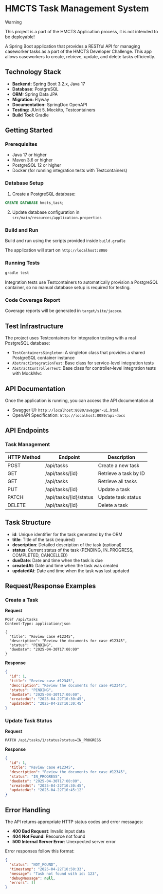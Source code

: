 # HMCTS Task Management System

> [!WARNING]  
> This project is a part of the HMCTS Application process, it is not intended to be deployable!

A Spring Boot application that provides a RESTful API for managing caseworker tasks as a part of the HMCTS Developer Challenge. This app allows caseworkers to create, retrieve, update, and delete tasks efficiently.

## Technology Stack

- **Backend:** Spring Boot 3.2.x, Java 17
- **Database:** PostgreSQL
- **ORM:** Spring Data JPA
- **Migration:** Flyway
- **Documentation:** SpringDoc OpenAPI
- **Testing:** JUnit 5, Mockito, Testcontainers
- **Build Tool:** Gradle

## Getting Started

### Prerequisites

- Java 17 or higher
- Maven 3.6 or higher
- PostgreSQL 12 or higher
- Docker (for running integration tests with Testcontainers)

### Database Setup

1. Create a PostgreSQL database:

```sql
CREATE DATABASE hmcts_task;
```

2. Update database configuration in `src/main/resources/application.properties`

### Build and Run

Build and run using the scripts provided inside `build.gradle`

The application will start on `http://localhost:8080`

### Running Tests

```bash
gradle test
```

Integration tests use Testcontainers to automatically provision a PostgreSQL container, so no manual database setup is required for testing.

### Code Coverage Report

Coverage reports will be generated in `target/site/jacoco`.

## Test Infrastructure

The project uses Testcontainers for integration testing with a real PostgreSQL database:

- `TestContainersSingleton`: A singleton class that provides a shared PostgreSQL container instance
- `AbstractIntegrationTest`: Base class for service-level integration tests
- `AbstractControllerTest`: Base class for controller-level integration tests with MockMvc

## API Documentation

Once the application is running, you can access the API documentation at:

- Swagger UI: `http://localhost:8080/swagger-ui.html`
- OpenAPI Specification: `http://localhost:8080/api-docs`

## API Endpoints

### Task Management

| HTTP Method | Endpoint             | Description                 |
|------------|----------------------|-----------------------------|
| POST       | /api/tasks           | Create a new task           |
| GET        | /api/tasks/{id}      | Retrieve a task by ID       |
| GET        | /api/tasks           | Retrieve all tasks          |
| PUT        | /api/tasks/{id}      | Update a task               |
| PATCH      | /api/tasks/{id}/status | Update task status        |
| DELETE     | /api/tasks/{id}      | Delete a task               |

## Task Structure

- **id**: Unique identifier for the task generated by the ORM
- **title**: Title of the task (required)
- **description**: Detailed description of the task (optional)
- **status**: Current status of the task (PENDING, IN_PROGRESS, COMPLETED, CANCELLED)
- **dueDate**: Date and time when the task is due
- **createdAt**: Date and time when the task was created
- **updatedAt**: Date and time when the task was last updated

## Request/Response Examples

### Create a Task

**Request**

```http
POST /api/tasks
Content-Type: application/json

{
  "title": "Review case #12345",
  "description": "Review the documents for case #12345",
  "status": "PENDING",
  "dueDate": "2025-04-30T17:00:00"
}
```

**Response**

```json
{
  "id": 1,
  "title": "Review case #12345",
  "description": "Review the documents for case #12345",
  "status": "PENDING",
  "dueDate": "2025-04-30T17:00:00",
  "createdAt": "2025-04-22T10:30:45",
  "updatedAt": "2025-04-22T10:30:45"
}
```

### Update Task Status

**Request**

```http
PATCH /api/tasks/1/status?status=IN_PROGRESS
```

**Response**

```json
{
  "id": 1,
  "title": "Review case #12345",
  "description": "Review the documents for case #12345",
  "status": "IN_PROGRESS",
  "dueDate": "2025-04-30T17:00:00",
  "createdAt": "2025-04-22T10:30:45",
  "updatedAt": "2025-04-22T10:45:12"
}
```

## Error Handling

The API returns appropriate HTTP status codes and error messages:

- **400 Bad Request**: Invalid input data
- **404 Not Found**: Resource not found
- **500 Internal Server Error**: Unexpected server error

Error responses follow this format:

```json
{
  "status": "NOT_FOUND",
  "timestamp": "2025-04-22T10:50:33",
  "message": "Task not found with id: 123",
  "debugMessage": null,
  "errors": []
}
```